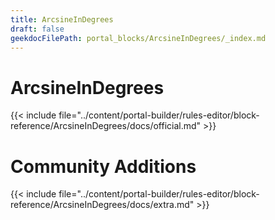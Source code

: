 ```yaml
---
title: ArcsineInDegrees
draft: false
geekdocFilePath: portal_blocks/ArcsineInDegrees/_index.md
---
```

# ArcsineInDegrees
{{< include file="../content/portal-builder/rules-editor/block-reference/ArcsineInDegrees/docs/official.md" >}}

# Community Additions

{{< include file="../content/portal-builder/rules-editor/block-reference/ArcsineInDegrees/docs/extra.md" >}}